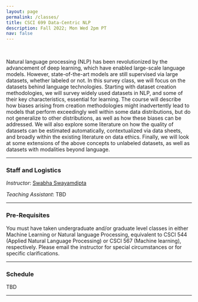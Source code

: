 ```yaml
---
layout: page
permalink: /classes/
title: CSCI 699 Data-Centric NLP
description: Fall 2022; Mon Wed 2pm PT
nav: false
---
```


&nbsp;
&nbsp;

Natural language processing (NLP) has been revolutionized by the advancement of deep learning, which have enabled large-scale language models.
However, state-of-the-art models are still supervised via large datasets, whether labeled or not.
In this survey class, we will focus on the datasets behind language technologies.
Starting with dataset creation methodologies, we will survey widely used datasets in NLP, and some of their key characteristics, essential for learning.
The course will describe how biases arising from creation methodologies might inadvertently lead to models that perform exceedingly well within some data distributions, but do not generalize to other distributions, as well as how these biases can be addressed.
We will also explore some literature on how the quality of datasets can be estimated automatically, contextualized via data sheets, and broadly within the existing literature on data ethics.
Finally, we will look at some extensions of the above concepts to unlabeled datasets, as well as datasets with  modalities beyond language.





<hr>

### Staff and Logistics

<em>Instructor</em>: [Swabha Swayamdipta](/)


<em>Teaching Assistant</em>: TBD

<hr>




### Pre-Requisites

You must have taken undergraduate and/or graduate level classes in either Machine Learning or Natural language Processing, equivalent to CSCI 544 (Applied Natural Language Processing) or CSCI 567 (Machine learning), respectively.
Please email the instructor for special circumstances or for specific clarifications.

<hr>

### Schedule

TBD

<hr>

